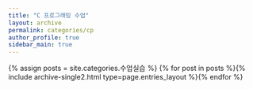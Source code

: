 ```yaml
---
title: "C 프로그래밍 수업"
layout: archive
permalink: categories/cp
author_profile: true
sidebar_main: true
---
```



{% assign posts = site.categories.수업실습 %}
{% for post in posts %}{% include archive-single2.html type=page.entries_layout %}{% endfor %}

